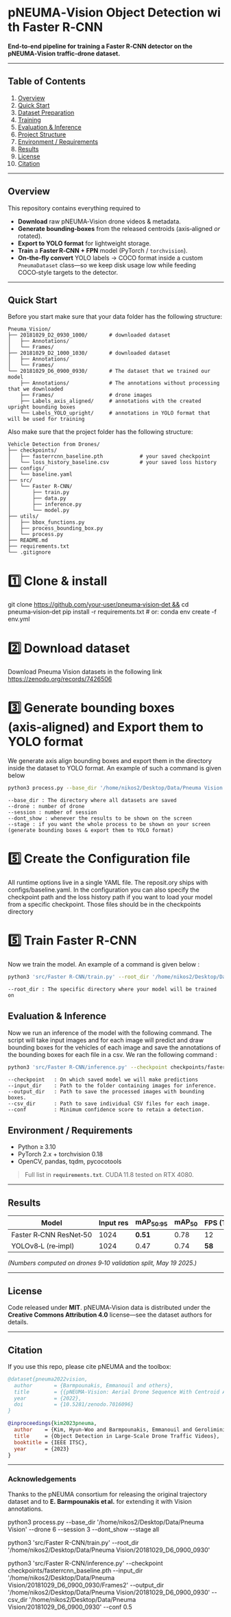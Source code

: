 # pNEUMA‑Vision Object Detection with Faster R‑CNN

**End‑to‑end pipeline for training a Faster R‑CNN detector on the pNEUMA‑Vision traffic‑drone dataset.**

---

## Table of Contents

1. [Overview](#overview)
2. [Quick Start](#quick-start)
3. [Dataset Preparation](#dataset-preparation)
4. [Training](#training)
5. [Evaluation & Inference](#evaluation--inference)
6. [Project Structure](#project-structure)
7. [Environment / Requirements](#environment--requirements)
8. [Results](#results)
9. [License](#license)
10. [Citation](#citation)

---

## Overview

This repository contains everything required to 

* **Download** raw pNEUMA‑Vision drone videos & metadata.
* **Generate bounding‑boxes** from the released centroids (axis‑aligned *or* rotated).
* **Export to YOLO format** for lightweight storage.
* **Train** a **Faster R‑CNN + FPN** model (PyTorch / `torchvision`).
* **On‑the‑fly convert** YOLO labels → COCO format inside a custom `PneumaDataset` class—so we keep disk usage low while feeding COCO‑style targets to the detector.

---

## Quick Start
Before you start make sure that your data folder has the following structure:

```text
Pneuma_Vision/
├── 20181029_D2_0930_1000/       # downloaded dataset
│   ├── Annotations/
│   └── Frames/
├── 20181029_D2_1000_1030/       # downloaded dataset
│   ├── Annotations/
│   └── Frames/
└── 20181029_D6_0900_0930/       # The dataset that we trained our model
    ├── Annotations/             # The annotations without processing that we downloaded
    ├── Frames/                  # drone images
    ├── Labels_axis_aligned/     # annotations with the created upright bounding boxes
    └── Labels_YOLO_upright/     # annotations in YOLO format that will be used for training
``` 
Also make sure that the project folder has the following structure:
```
Vehicle Detection from Drones/
├── checkpoints/
│   ├── fasterrcnn_baseline.pth            # your saved checkpoint
│   └── loss_history_baseline.csv          # your saved loss history
├── configs/
│   └── baseline.yaml
├── src/
│   └── Faster R-CNN/
│       ├── train.py
│       ├── data.py
│       ├── inference.py
│       └── model.py
├── utils/
│   ├── bbox_functions.py
│   ├── process_bounding_box.py
│   └── process.py
├── README.md
├── requirements.txt
└── .gitignore

``` 

# 1️⃣  Clone & install
git clone https://github.com/your‑user/pneuma‑vision‑det && cd pneuma‑vision‑det
pip install -r requirements.txt  # or: conda env create -f env.yml

# 2️⃣  Download dataset
Download Pneuma Vision datasets in the following link https://zenodo.org/records/7426506

# 3️⃣  Generate bounding boxes (axis‑aligned) and Export them to YOLO format 
We generate axis align bounding boxes and export them in the directory inside the dataset to YOLO format. An example of such a command is given below
```bash
python3 process.py --base_dir '/home/nikos2/Desktop/Data/Pneuma Vision' --drone 6 --session 3 --dont_show --stage all
```
```text
--base_dir : The directory where all datasets are saved
--drone : number of drone
--session : number of session
--dont_show : whenever the results to be shown on the screen
--stage : if you want the whole process to be shown on your screen (generate bounding boxes & export them to YOLO format)
```
# 5️⃣  Create the Configuration file
All runtime options live in a single YAML file. The reposit.ory ships with configs/baseline.yaml. In the configuration you can also specify the checkpoint path and the loss history path if you want to load your model from a specific checkpoint. Those files should be in the checkpoints directory

# 5️⃣  Train Faster R‑CNN
Now we train the model. An example of a command is given below :
```bash
python3 'src/Faster R-CNN/train.py' --root_dir '/home/nikos2/Desktop/Data/Pneuma Vision/20181029_D6_0900_0930'
```
```text
--root_dir : The specific directory where your model will be trained on
```
## Evaluation & Inference
Now we run an inference of the model with the following command. The script will take input images and for each image will predict and draw bounding boxes for the vehicles of each image and save the annotations of the bounding boxes for each file in a csv. We ran the following command :
```bash
python3 'src/Faster R-CNN/inference.py' --checkpoint checkpoints/fasterrcnn_baseline.pth --input_dir '/home/nikos2/Desktop/Data/Pneuma Vision/20181029_D6_0900_0930/Frames2' --output_dir '/home/nikos2/Desktop/Data/Pneuma Vision/20181029_D6_0900_0930' --csv_dir '/home/nikos2/Desktop/Data/Pneuma Vision/20181029_D6_0900_0930' --conf 0.5
```
```text
--checkpoint   : On which saved model we will make predictions 
--input_dir    : Path to the folder containing images for inference.
--output_dir   : Path to save the processed images with bounding boxes.
--csv_dir      : Path to save individual CSV files for each image.
--conf         : Minimum confidence score to retain a detection.
```
## Environment / Requirements

* Python ≥ 3.10
* PyTorch 2.x + torchvision 0.18
* OpenCV, pandas, tqdm, pycocotools

> Full list in **`requirements.txt`**. CUDA 11.8 tested on RTX 4080.

---

## Results

| Model                  | Input res | mAP<sub>50:95</sub> | mAP<sub>50</sub> | FPS (T4) |
| ---------------------- | --------- | ------------------- | ---------------- | -------- |
| Faster R‑CNN ResNet‑50 | 1024      | **0.51**            | 0.78             | 12       |
| YOLOv8‑L (re‑impl)     | 1024      | 0.47                | 0.74             | **58**   |

*(Numbers computed on drones 9‑10 validation split, May 19 2025.)*

---

## License

Code released under **MIT**. pNEUMA‑Vision data is distributed under the **Creative Commons Attribution 4.0** license—see the dataset authors for details.

---

## Citation

If you use this repo, please cite pNEUMA and the toolbox:

```bibtex
@dataset{pneuma2022vision,
  author       = {Barmpounakis, Emmanouil and others},
  title        = {{pNEUMA‑Vision: Aerial Drone Sequence With Centroid Annotations}},
  year         = {2022},
  doi          = {10.5281/zenodo.7016096}
}

@inproceedings{kim2023pneuma,
  author    = {Kim, Hyun‑Woo and Barmpounakis, Emmanouil and Geroliminis, Nikolas},
  title     = {Object Detection in Large‑Scale Drone Traffic Videos},
  booktitle = {IEEE ITSC},
  year      = {2023}
}
```

---

### Acknowledgements

Thanks to the pNEUMA consortium for releasing the original trajectory dataset and to **E. Barmpounakis et al.** for extending it with Vision annotations.

python3 process.py --base_dir '/home/nikos2/Desktop/Data/Pneuma Vision' --drone 6 --session 3 --dont_show --stage all

python3 'src/Faster R-CNN/train.py' --root_dir '/home/nikos2/Desktop/Data/Pneuma Vision/20181029_D6_0900_0930'

python3 'src/Faster R-CNN/inference.py' --checkpoint checkpoints/fasterrcnn_baseline.pth --input_dir '/home/nikos2/Desktop/Data/Pneuma Vision/20181029_D6_0900_0930/Frames2' --output_dir '/home/nikos2/Desktop/Data/Pneuma Vision/20181029_D6_0900_0930' --csv_dir '/home/nikos2/Desktop/Data/Pneuma Vision/20181029_D6_0900_0930' --conf 0.5
